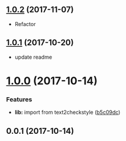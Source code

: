 <a name="1.0.2"></a>
## [1.0.2](https://github.com/packsaddle/rust-checkstyle_formatter/compare/v1.0.1...v1.0.2) (2017-11-07)

* Refactor


<a name="1.0.1"></a>
## [1.0.1](https://github.com/packsaddle/rust-checkstyle_formatter/compare/v1.0.0...v1.0.1) (2017-10-20)

* update readme

<a name="1.0.0"></a>
# [1.0.0](https://github.com/packsaddle/rust-checkstyle_formatter/compare/v0.0.1...v1.0.0) (2017-10-14)


### Features

* **lib:** import from text2checkstyle ([b5c09dc](https://github.com/packsaddle/rust-checkstyle_formatter/commit/b5c09dc))



<a name="0.0.1"></a>
## 0.0.1 (2017-10-14)



